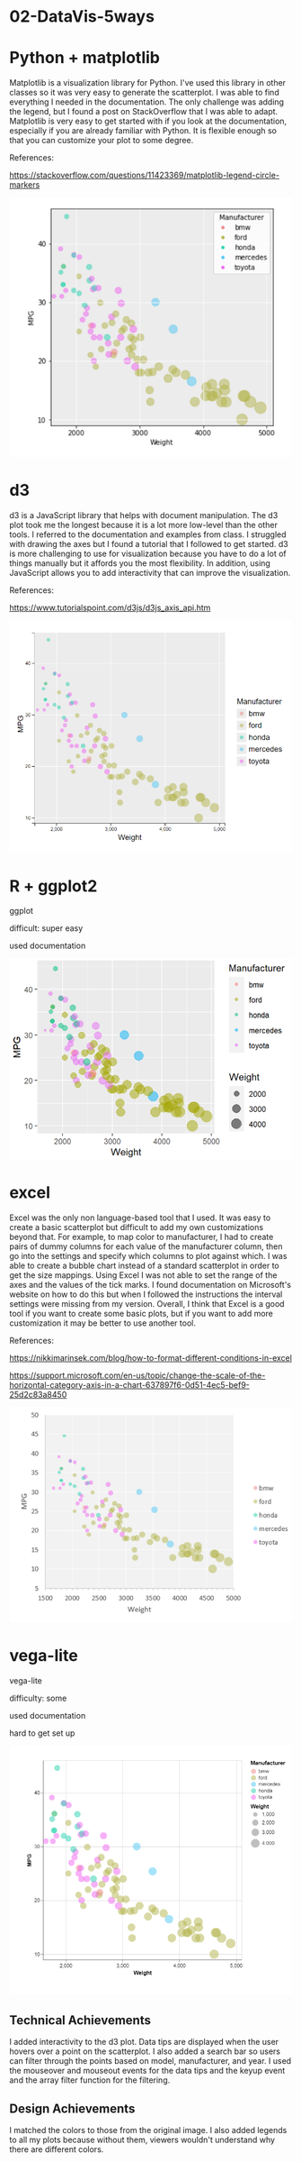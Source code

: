 # 02-DataVis-5ways

# Python + matplotlib

Matplotlib is a visualization library for Python. I've used this library in other classes so it was very easy to generate the scatterplot. I was able to find everything I needed in the documentation. The only challenge was adding the legend, but I found a post on StackOverflow that I was able to adapt. Matplotlib is very easy to get started with if you look at the documentation, especially if you are already familiar with Python. It is flexible enough so that you can customize your plot to some degree.

References:

https://stackoverflow.com/questions/11423369/matplotlib-legend-circle-markers

![matplotlib](img/matplotlib.PNG)

# d3

d3 is a JavaScript library that helps with document manipulation. The d3 plot took me the longest because it is a lot more low-level than the other tools. I referred to the documentation and examples from class. I struggled with drawing the axes but I found a tutorial that I followed to get started. d3 is more challenging to use for visualization because you have to do a lot of things manually but it affords you the most flexibility. In addition, using JavaScript allows you to add interactivity that can improve the visualization.  

References:

https://www.tutorialspoint.com/d3js/d3js_axis_api.htm

![d3](img/d3.PNG)

# R + ggplot2

ggplot

difficult: super easy

used documentation

![ggplot](img/r-ggplot.PNG)

# excel

Excel was the only non language-based tool that I used. It was easy to create a basic scatterplot but difficult to add my own customizations beyond that. For example, to map color to manufacturer, I had to create pairs of dummy columns for each value of the manufacturer column, then go into the settings and specify which columns to plot against which. I was able to create a bubble chart instead of a standard scatterplot in order to get the size mappings. Using Excel I was not able to set the range of the axes and the values of the tick marks. I found documentation on Microsoft's website on how to do this but when I followed the instructions the interval settings were missing from my version. Overall, I think that Excel is a good tool if you want to create some basic plots, but if you want to add more customization it may be better to use another tool.

References:

https://nikkimarinsek.com/blog/how-to-format-different-conditions-in-excel

https://support.microsoft.com/en-us/topic/change-the-scale-of-the-horizontal-category-axis-in-a-chart-637897f6-0d51-4ec5-bef9-25d2c83a8450

![excel](img/excel.PNG)

# vega-lite

vega-lite

difficulty: some

used documentation

hard to get set up

![vega-lite](img/vega-lite.PNG)

## Technical Achievements
I added interactivity to the d3 plot. Data tips are displayed when the user hovers over a point on the scatterplot. I also added a search bar so users can filter through the points based on model, manufacturer, and year. I used the mouseover and mouseout events for the data tips and the keyup event and the array filter function for the filtering.

## Design Achievements
I matched the colors to those from the original image. I also added legends to all my plots because without them, viewers wouldn't understand why there are different colors.
